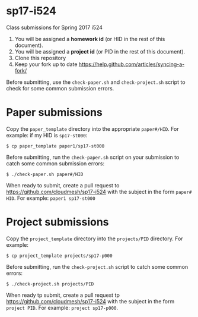 # sp17-i524
Class submissions for Spring 2017 i524

1. You will be assigned a **homework id** (or HID in the rest of this document).
1. You will be assigned a **project id** (or PID in the rest of this document).
1. Clone this repository
1. Keep your fork up to date https://help.github.com/articles/syncing-a-fork/

Before submitting, use the `check-paper.sh` and `check-project.sh` script to check for some common submission errors.


# Paper submissions

Copy the `paper_template` directory into the appropriate `paper#/HID`. For example: if my HID is `sp17-st000`:

```
$ cp paper_template paper1/sp17-st000
```

Before submitting, run the `check-paper.sh` script on your submission to catch some common submission errors:

```
$ ./check-paper.sh paper#/HID
```

When ready to submit, create a pull request to https://github.com/cloudmesh/sp17-i524 with the subject in the form `paper# HID`. For example: `paper1 sp17-st000`


# Project submissions

Copy the `project_template` directory into the `projects/PID` directory. For example:

```
$ cp project_template projects/sp17-p000
```

Before submitting, run the `check-project.sh` script to catch some common errors:

```
$ ./check-project.sh projects/PID
```

When ready tp submit, create a pull request tp https://github.com/cloudmesh/sp17-i524 with the subject in the form `project PID`. For example: `project sp17-p000`.
